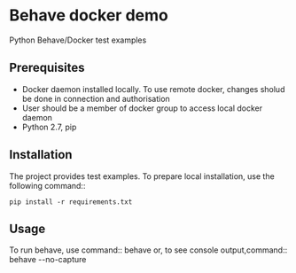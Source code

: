 # Behave docker demo
Python Behave/Docker test examples

## Prerequisites
* Docker daemon installed locally. To use remote docker, changes sholud be done in connection and authorisation
* User should be a member of docker group to access local docker daemon
* Python 2.7, pip

## Installation
The project provides test examples.
To prepare local installation, use the following command::

    pip install -r requirements.txt

## Usage
To run behave, use command::
    behave
or, to see console output,command::
    behave --no-capture
